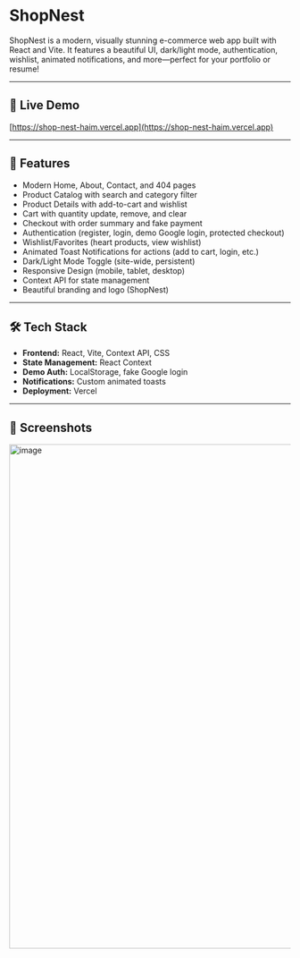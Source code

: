 # ShopNest

ShopNest is a modern, visually stunning e-commerce web app built with React and Vite. It features a beautiful UI, dark/light mode, authentication, wishlist, animated notifications, and more—perfect for your portfolio or resume!

---

## 🚀 Live Demo

[https://shop-nest-haim.vercel.app](https://shop-nest-haim.vercel.app)

---

## 🛒 Features

- Modern Home, About, Contact, and 404 pages
- Product Catalog with search and category filter
- Product Details with add-to-cart and wishlist
- Cart with quantity update, remove, and clear
- Checkout with order summary and fake payment
- Authentication (register, login, demo Google login, protected checkout)
- Wishlist/Favorites (heart products, view wishlist)
- Animated Toast Notifications for actions (add to cart, login, etc.)
- Dark/Light Mode Toggle (site-wide, persistent)
- Responsive Design (mobile, tablet, desktop)
- Context API for state management
- Beautiful branding and logo (ShopNest)

---

## 🛠️ Tech Stack

- **Frontend:** React, Vite, Context API, CSS
- **State Management:** React Context
- **Demo Auth:** LocalStorage, fake Google login
- **Notifications:** Custom animated toasts
- **Deployment:** Vercel

---

## 📸 Screenshots
<img width="1913" height="902" alt="image" src="https://github.com/user-attachments/assets/2032fba9-4f3e-41d7-a6c6-b63565e0d2cf" />





